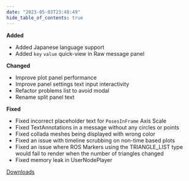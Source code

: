 ```yaml
---
date: "2023-05-03T23:48:49"
hide_table_of_contents: true
---
```

**Added**
* Added Japanese language support
* Added `key` `value` quick-view in Raw message panel

**Changed**

* Improve plot panel performance
* Improve panel settings text input interactivity
* Refactor problems list to avoid modal
* Rename split panel text

**Fixed**

* Fixed incorrect placeholder text for `PosesInFrame` Axis Scale
* Fixed TextAnnotations in a message without any circles or points
* Fixed collada meshes being displayed with wrong color
* Fixed an issue with timeline scrubbing on non-time based plots
* Fixed an issue where ROS Markers using the TRIANGLE_LIST type would fail to render when the number of triangles changed
* Fixed memory leak in UserNodePlayer



[Downloads](https://github.com/foxglove/studio/releases/tag/v1.53.0)
